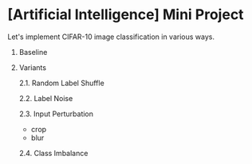 # [Artificial Intelligence] Mini Project
Let's implement CIFAR-10 image classification in various ways.

1. Baseline

2. Variants
   
   2.1. Random Label Shuffle
   
   2.2. Label Noise

   2.3. Input Perturbation
   - crop
   - blur

   2.4. Class Imbalance

